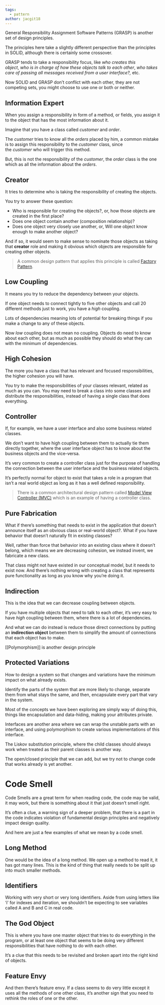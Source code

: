 ```yaml
---
tags:
  - pattern
author: jacgit18
---
```

General Responsibility Assignment Software Patterns (GRASP) is another set of design principles.

The principles here take a slightly different perspective than the principles in SOLID, although there is certainly some crossover.

GRASP tends to take a responsibility focus, like _who creates this object_, _who is in charge of how these objects talk to each other_, _who takes care of passing all messages received from a user interface?,_ etc.

Now SOLID and GRASP don’t conflict with each other, they are not competing sets, you might choose to use one or both or neither.




## Information Expert

When you assign a responsibility in form of a method, or fields, you assign it to the object that has the most information about it.

Imagine that you have a class called _customer_ and _order_.

The _customer_ tries to know all the _orders_ placed by him, a common mistake is to assign this responsibility to the _customer_ class, since the _customer_ who will trigger this method.

But, this is not the responsibility of the _customer_, the _order_ class is the one which as all the information about the _orders_.

## Creator

It tries to determine who is taking the responsibility of creating the objects.

You try to answer these question:

- Who is responsible for creating the objects?, or, how those objects are created in the first place?
- Does one object contain another (composition relationship)?
- Does one object very closely use another, or, Will one object know enough to make another object?

And if so, it would seem to make sense to nominate those objects as taking that **creator** role and making it obvious which objects are responsible for creating other objects.

> A common design pattern that applies this principle is called [Factory Pattern](http://en.wikipedia.org/wiki/Factory_(object-oriented_programming)).

## Low Coupling

It means you try to reduce the dependency between your objects.

If one object needs to connect tightly to five other objects and call 20 different methods just to work, you have a _high_ coupling.

Lots of dependencies meaning lots of potential for breaking things if you make a change to any of these objects.

Now _low_ coupling does not mean no coupling. Objects do need to know about each other, but as much as possible they should do what they can with the minimum of dependencies.

## High Cohesion

The more you have a class that has relevant and focused responsibilities, the higher cohesion you will have.

You try to make the responsibilities of your classes relevant, related as much as you can. You may need to break a class into some classes and distribute the responsibilities, instead of having a single class that does everything.

## Controller

If, for example, we have a user interface and also some business related classes.

We don’t want to have high coupling between them to actually tie them directly together, where the user interface object has to know about the business objects and the vice-versa.

It’s very common to create a controller class just for the purpose of handling the connection between the user interface and the business related objects.

It’s perfectly normal for object to exist that takes a role in a program that isn’t a real world object as long as it has a well defined responsibility.

> There is a common architectural design pattern called [Model View Controller (MVC)](http://en.wikipedia.org/wiki/Model-view-controller) which is an example of having a controller class.

## Pure Fabrication

What if there’s something that needs to exist in the application that doesn’t announce itself as an obvious class or real-world object?. What if you have behavior that doesn’t naturally fit in existing classes?

Well, rather than force that behavior into an existing class where it doesn’t belong, which means we are decreasing cohesion, we instead invent, we fabricate a new class.

That class might not have existed in our conceptual model, but it needs to exist now. And there’s nothing wrong with creating a class that represents pure functionality as long as you know why you’re doing it.

## Indirection

This is the idea that we can decrease coupling between objects.

If you have multiple objects that need to talk to each other, it’s very easy to have _high_ coupling between them, where there is a lot of dependencies.

And what we can do instead is reduce those direct connections by putting an **indirection object** between them to simplify the amount of connections that each object has to make.

[[Polymorphism]] is another design principle


## Protected Variations

How to design a system so that changes and variations have the minimum impact on what already exists.

Identify the parts of the system that are more likely to change, separate them from what stays the same, and then, encapsulate every part that vary in the system.

Most of the concepts we have been exploring are simply way of doing this, things like encapsulation and data-hiding, making your attributes private.

Interfaces are another area where we can wrap the unstable parts with an interface, and using polymorphism to create various implementations of this interface.

The Liskov substitution principle, where the child classes should always work when treated as their parent classes is another way.

The open/closed principle that we can add, but we try not to change code that works already is yet another.

# Code Smell

Code Smells are a great term for when reading code, the code may be valid, it may work, but there is something about it that just doesn’t smell right.

It’s often a clue, a warning sign of a deeper problem, that there is a part in the code indicates violation of fundamental design principles and negatively impact design quality.

And here are just a few examples of what we mean by a code smell.

## Long Method

One would be the idea of a long method. We open up a method to read it, it has got many lines. This is the kind of thing that really needs to be split up into much smaller methods.

## Identifiers

Working with very short or very long identifiers. Aside from using letters like ‘i’ for indexes and iteration, we shouldn’t be expecting to see variables called A and B and C in real code.


## The God Object

This is where you have one master object that tries to do everything in the program, or at least one object that seems to be doing very different responsibilities that have nothing to do with each other.

It’s a clue that this needs to be revisited and broken apart into the right kind of objects.

## Feature Envy

And then there’s feature envy. If a class seems to do very little except it uses all the methods of one other class, it’s another sign that you need to rethink the roles of one or the other.
